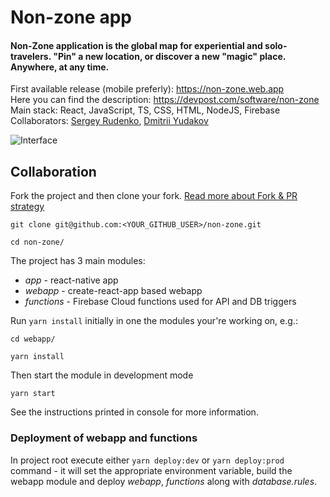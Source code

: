 # Non-zone app

#### Non-Zone application is the global map for experiential and solo-travelers. "Pin" a new location, or discover a new "magic" place. Anywhere, at any time.

First available release (mobile preferly): https://non-zone.web.app <br/>
Here you can find the description: https://devpost.com/software/non-zone <br/>
Main stack: React, JavaScript, TS, CSS, HTML, NodeJS, Firebase <br/>
Collaborators: [Sergey Rudenko](https://github.com/rudensergey), [Dmitrii Yudakov](https://github.com/dmitry-yudakov)<br/>

![Interface](https://github.com/non-zone/non-zone/blob/master/webapp/media/readme.jpeg?raw=true)<br/>

## Collaboration

Fork the project and then clone your fork. [Read more about Fork & PR strategy](https://help.github.com/en/github/collaborating-with-issues-and-pull-requests/working-with-forks)

```
git clone git@github.com:<YOUR_GITHUB_USER>/non-zone.git

cd non-zone/
```

The project has 3 main modules:

-   _app_ - react-native app
-   _webapp_ - create-react-app based webapp
-   _functions_ - Firebase Cloud functions used for API and DB triggers

Run `yarn install` initially in one the modules your're working on, e.g.:

```
cd webapp/

yarn install
```

Then start the module in development mode

```
yarn start
```

See the instructions printed in console for more information.

### Deployment of webapp and functions

In project root execute either `yarn deploy:dev` or `yarn deploy:prod` command - it will set the appropriate environment variable, build the webapp module and deploy _webapp_, _functions_ along with _database.rules_.
